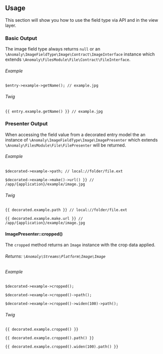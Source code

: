 ## Usage[](#usage)

This section will show you how to use the field type via API and in the view layer.


### Basic Output[](#usage/basic-output)

The image field type always returns `null` or an `\Anomaly\ImageFieldType\Image\Contract\ImageInterface` instance which extends `\Anomaly\FilesModule\File\Contract\FileInterface`.

###### Example

    $entry->example->getName(); // example.jpg

###### Twig

    {{ entry.example.getName() }} // example.jpg


### Presenter Output[](#usage/presenter-output)

When accessing the field value from a decorated entry model the an instance of `\Anomaly\ImageFieldType\Image\ImagePresenter` which extends `\Anomaly\FilesModule\File\FilePresenter` will be returned.

###### Example

    $decorated->example->path; // local://folder/file.ext

    $decorated->example->make()->url() }} // /app/{application}/example/image.jpg

###### Twig

    {{ decorated.example.path }} // local://folder/file.ext

    {{ decorated.example.make.url }} // /app/{application}/example/image.jpg


#### ImagePresenter::cropped()[](#usage/presenter-output/imagepresenter-cropped)

The `cropped` method returns an `Image` instance with the crop data applied.

###### Returns: `\Anomaly\Streams\Platform\Image\Image`

###### Example

    $decorated->example->cropped();

    $decorated->example->cropped()->path();

    $decorated->example->cropped()->widen(100)->path();

###### Twig

    {{ decorated.example.cropped() }}

    {{ decorated.example.cropped().path() }}

    {{ decorated.example.cropped().widen(100).path() }}
